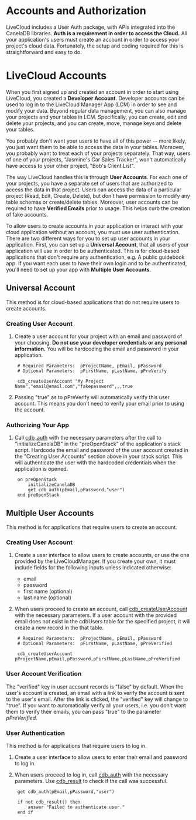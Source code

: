 # Accounts and Authorization

LiveCloud includes a User Auth package, with APIs integrated into the CanelaDB libraries. __Auth is a requirement in order to access the Cloud.__ All your application's users must create an account in order to access your project's cloud data. Fortunately, the setup and coding required for this is straightforward and easy to do.

# LiveCloud Accounts

When you first signed up and created an account in order to start using LiveCloud, you created a __Developer Account__. Developer accounts can be used to log in to the LiveCloud Manager App (LCM) in order to see and modify your data. Beyond regular data management, you can also manage your projects and your tables in LCM. Specifically, you can create, edit and delete your projects, and you can create, move, manage keys and delete your tables. 

You probably don't want your users to have all of this power -- more likely, you just want them to be able to access the data in your tables. Moreover, you probably want to treat each of your projects separately. That way, users of one of your projects, "Jasmine's Car Sales Tracker", won't automatically have access to your other project, "Bob's Client List".

The way LiveCloud handles this is through __User Accounts__. For each one of your projects, you have a separate set of users that are authorized to access the data in that project. Users can access the data of a particular project (Read, Edit, Create, Delete), but don't have permission to modify any table schemas or create/delete tables. Moreover, user accounts can be required to have __Verified Emails__ prior to usage. This helps curb the creation of fake accounts.

To allow users to create accounts in your application or interact with your cloud application without an account, you must use user authentication. There are two different ways for you to set up user accounts in your application. First, you can set up a __Universal Account__, that all users of your application will use in order to be authenticated. This is for cloud-based applications that don't require any authentication, e.g. A public guidebook app. If you want each user to have their own login and to be authenticated, you'll need to set up your app with __Multiple User Accounts__.

## Universal Account
This method is for cloud-based applications that do not require users to create accounts.

### Creating User Account

1. Create a user account for your project with an email and password of your choosing. **Do not use your developer credentials or any personal information.** You will be hardcoding the email and password in your application.

		# Required Parameters: 	pProjectName, pEmail, pPassword
		# Optional Parameters: 	pFirstName, pLastName, pPreVerify

		cdb_createUserAccount "My Project Name","email@email.com","fakepassword",,,true

2. Passing "true" as to pPreVerify will automatically verify this user account. This means you don't need to verify your email prior to using the account.

### Authorizing Your App

1. Call [cdb_auth](https://docs.livecloud.io/Auth/) with the necessary parameters after the call to "initializeCanelaDB" in the "preOpenStack" of the application's stack script. Hardcode the email and password of the user account created in the "Creating User Accounts" section above in your stack script. This will authenticate the user with the hardcoded credentials when the application is opened.

		on preOpenStack
     		initializeCanelaDB
     		get cdb_auth(pEmail,pPassword,"user")
		end preOpenStack


## Multiple User Accounts
This method is for applications that require users to create an account.

### Creating User Account

1. Create a user interface to allow users to create accounts, or use the one provided by the LiveCloudManager. If you create your own, it must include fields for the following inputs unless indicated otherwise:
	* email
	* password
	* first name (optional)
	* last name (optional)
2. When users proceed to create an account, call [cdb_createUserAccount](https://docs.livecloud.io/CreateUserAccount/) with the necessary parameters. If a user account with the provided email does not exist in the cdbUsers table for the specified project, it will create a new record in the that table.

		# Required Parameters: 	pProjectName, pEmail, pPassword
		# Optional Parameters: 	pFirstName, pLastName, pPreVerified

		cdb_createUserAccount pProjectName,pEmail,pPassword,pFirstName,pLastName,pPreVerified

### User Account Verification
The "verified" key in user account records is "false" by default. When the user's account is created, an email with a link to verify the account is sent to the user's email. After the link is clicked, the "verified" key will change to "true". If you want to automatically verify all your users, i.e. you don't want them to verify their emails, you can pass "true" to the parameter _pPreVerified_.

### User Authentication
This method is for applications that require users to log in.

1. Create a user interface to allow users to enter their email and password to log in.

2. When users proceed to log in, call [cdb_auth](https://docs.livecloud.io/Auth/) with the necessary parameters. Use [cdb_result](https://docs.livecloud.io/Result/) to check if the call was successful.

		get cdb_auth(pEmail,pPassword,"user")
	
		if not cdb_result() then
			answer "Failed to authenticate user."
		end if

